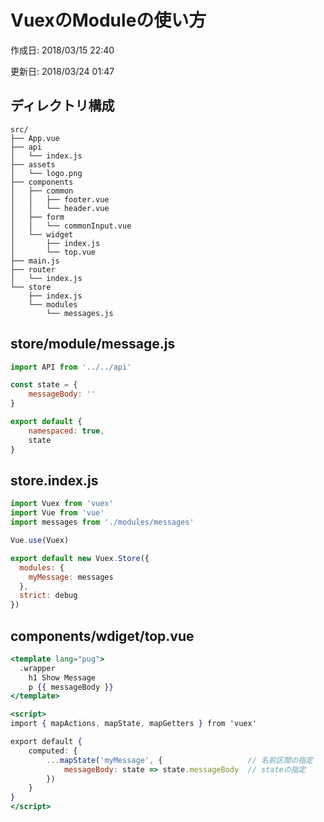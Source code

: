 # VuexのModuleの使い方

<p id="created_at">作成日: <time datetime="2018-03-15T22:40">2018/03/15 22:40</time></p>
<p id="updated_at">更新日: <time datetime="2018-03-24T01:47">2018/03/24 01:47</time></p>

## ディレクトリ構成

```
src/
├── App.vue
├── api
│   └── index.js
├── assets
│   └── logo.png
├── components
│   ├── common
│   │   ├── footer.vue
│   │   └── header.vue
│   ├── form
│   │   └── commonInput.vue
│   └── widget
│       ├── index.js
│       └── top.vue
├── main.js
├── router
│   └── index.js
└── store
    ├── index.js
    └── modules
        └── messages.js
```

## store/module/message.js

```js
import API from '../../api'

const state = {
    messageBody: ''
}

export default {
    namespaced: true,
    state
}
```

## store.index.js

```js
import Vuex from 'vuex'
import Vue from 'vue'
import messages from './modules/messages'

Vue.use(Vuex)

export default new Vuex.Store({
  modules: {
    myMessage: messages
  },
  strict: debug
})
```

## components/wdiget/top.vue

```jsx
<template lang="pug">
  .wrapper
    h1 Show Message
    p {{ messageBody }}
</template>

<script>
import { mapActions, mapState, mapGetters } from 'vuex'

export default {
    computed: {
        ...mapState('myMessage', {                   // 名前区間の指定
            messageBody: state => state.messageBody  // stateの指定
        })
    }
}
</script>
```
